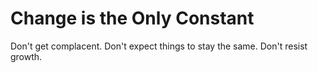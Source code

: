 # Change is the Only Constant

Don't get complacent. Don't expect things to stay the same. Don't resist growth.
